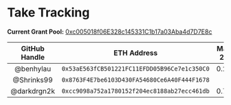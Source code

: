 # Take Tracking

**Current Grant Pool:** [0xc005018f06E328c145331C1b17a03Aba4d7D7E8c](https://etherscan.io/address/0xc005018f06E328c145331C1b17a03Aba4d7D7E8c)

| GitHub Handle | ETH Address                                  | May 26 | Jun 9 | Dec 15 | Dec 29 |
|:-------------:|:--------------------------------------------:|:------:|:-----:|:------:|:------:|
| @benhylau     | `0x53aE563fCB501221FC11EFDD05B96Ce7e1c350C0` |   0.28 |  0.08 |        |        |
| @Shrinks99    | `0x8763F4E7be6103D430FA54680Ce6A40F444F1678` |        |       |        |        |
| @darkdrgn2k   | `0xcc9098a752a1780152f204ec8188ab27ecc461db` |   0.74 |  0.32 |  0.68  |        |
